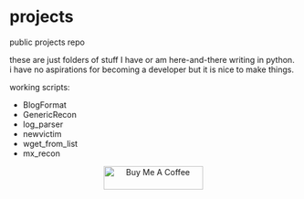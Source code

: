 
# projects
public projects repo

these are just folders of stuff I have or am here-and-there writing in python.  
i have no aspirations for becoming a developer but it is nice to make things. 

working scripts: 
* BlogFormat  
* GenericRecon  
* log_parser  
* newvictim  
* wget_from_list  
* mx_recon

<p align=center>
<a href="https://www.buymeacoffee.com/cpardue0" target="_blank"><img src="https://cdn.buymeacoffee.com/buttons/default-orange.png" alt="Buy Me A Coffee" height="41" width="174"></a>
</p>
